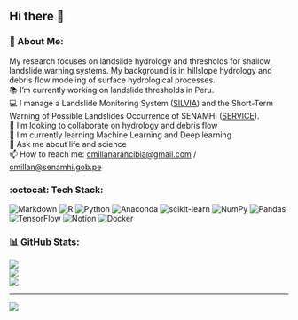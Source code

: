 ## Hi there 👋
### 💫 About Me:
My research focuses on landslide hydrology and thresholds for shallow landslide warning systems. My background is in hillslope hydrology and debris flow modeling of surface hydrological processes.\
📚 I’m currently working on landslide thresholds in Peru.<br>
💻 I manage a Landslide Monitoring System ([SILVIA](https://www.senamhi.gob.pe/?p=monitoreo-silvia)) and the Short-Term Warning of Possible Landslides Occurrence of SENAMHI ([SERVICE](https://www.senamhi.gob.pe/?p=aviso-activacion-quebrada)).<br>👯 I’m looking to collaborate on hydrology and debris flow<br>🌱 I’m currently learning Machine Learning and Deep learning<br>💬 Ask me about life and science<br>📫 How to reach me: cmillanarancibia@gmail.com / cmillan@senamhi.gob.pe


### :octocat: Tech Stack:
![Markdown](https://img.shields.io/badge/markdown-%23000000.svg?style=plastic&logo=markdown&logoColor=white) ![R](https://img.shields.io/badge/r-%23276DC3.svg?style=plastic&logo=r&logoColor=white) ![Python](https://img.shields.io/badge/python-3670A0?style=plastic&logo=python&logoColor=ffdd54) ![Anaconda](https://img.shields.io/badge/Anaconda-%2344A833.svg?style=plastic&logo=anaconda&logoColor=white) ![scikit-learn](https://img.shields.io/badge/scikit--learn-%23F7931E.svg?style=plastic&logo=scikit-learn&logoColor=white) ![NumPy](https://img.shields.io/badge/numpy-%23013243.svg?style=plastic&logo=numpy&logoColor=white) ![Pandas](https://img.shields.io/badge/pandas-%23150458.svg?style=plastic&logo=pandas&logoColor=white) ![TensorFlow](https://img.shields.io/badge/TensorFlow-%23FF6F00.svg?style=plastic&logo=TensorFlow&logoColor=white) ![Notion](https://img.shields.io/badge/Notion-%23000000.svg?style=plastic&logo=notion&logoColor=white) ![Docker](https://img.shields.io/badge/docker-%230db7ed.svg?style=plastic&logo=docker&logoColor=white)
### 📊 GitHub Stats:
![](https://github-readme-stats.vercel.app/api?username=caemillan&theme=swift&hide_border=false&include_all_commits=false&count_private=false)<br/>
![](https://github-readme-streak-stats.herokuapp.com/?user=caemillan&theme=swift&hide_border=false)<br/>
![](https://github-readme-stats.vercel.app/api/top-langs/?username=caemillan&theme=swift&hide_border=false&include_all_commits=false&count_private=false&layout=compact)

---
[![](https://visitcount.itsvg.in/api?id=caemillan&icon=0&color=12)](https://visitcount.itsvg.in)
